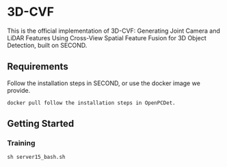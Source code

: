 # 3D-CVF
This is the official implementation of 3D-CVF: Generating Joint Camera and LiDAR Features Using Cross-View Spatial Feature Fusion for 3D Object Detection, built on SECOND.

## Requirements

Follow the installation steps in SECOND, or use the docker image we provide.

```
docker pull follow the installation steps in OpenPCDet.
```

## Getting Started

### Training

```
sh server15_bash.sh
```
